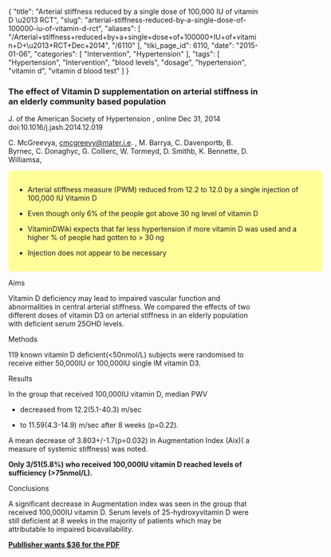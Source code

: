 {
    "title": "Arterial stiffness reduced by a single dose of 100,000 IU of vitamin D \u2013 RCT",
    "slug": "arterial-stiffness-reduced-by-a-single-dose-of-100000-iu-of-vitamin-d-rct",
    "aliases": [
        "/Arterial+stiffness+reduced+by+a+single+dose+of+100000+IU+of+vitamin+D+\u2013+RCT+Dec+2014",
        "/6110"
    ],
    "tiki_page_id": 6110,
    "date": "2015-01-06",
    "categories": [
        "Intervention",
        "Hypertension"
    ],
    "tags": [
        "Hypertension",
        "Intervention",
        "blood levels",
        "dosage",
        "hypertension",
        "vitamin d",
        "vitamin d blood test"
    ]
}


### The effect of Vitamin D supplementation on arterial stiffness in an elderly community based population

J. of the American Society of Hypertension , online Dec 31, 2014 doi:10.1016/j.jash.2014.12.019

C. McGreevya, cmcgreevy@mater.i.e. , M. Barrya, C. Davenportb, B. Byrnec, C. Donaghyc, G. Collierc, W. Tormeyd, D. Smithb, K. Bennette, D. Williamsa, 

<div class="border" style="background-color:#FF9;padding:15px;margin:10px 0;border-radius:5px;width:600px">

* Arterial stiffness measure (PWM) reduced from 12.2 to 12.0 by a single injection of 100,000 IU Vitamin D

* Even though only 6% of the people got above 30 ng level of vitamin D

* VitaminDWiki expects that far less hypertension if more vitamin D was used and a higher % of people had gotten to > 30 ng

* Injection does not appear to be necessary

</div>

Aims

Vitamin D deficiency may lead to impaired vascular function and abnormalities in central arterial stiffness. We compared the effects of two different doses of vitamin D3 on arterial stiffness in an elderly population with deficient serum 25OHD levels.

Methods

119 known vitamin D deficient(<50nmol/L) subjects were randomised to receive either 50,000IU or 100,000IU single IM vitamin D3.

Results

In the group that received 100,000IU vitamin D, median PWV 

* decreased from 12.2(5.1-40.3) m/sec 

* to 11.59(4.3-14.9) m/sec after 8 weeks (p=0.22). 

A mean decrease of 3.803+/-1.7(p=0.032) in Augmentation Index (Aix)( a measure of systemic stiffness) was noted. 

 **Only 3/51(5.8%) who received 100,000IU vitamin D reached levels of  sufficiency (>75nmol/L).** 

Conclusions

A significant decrease in Augmentation index was seen in the group that received 100,000IU vitamin D. Serum levels of 25-hydroxyvitamin D were still deficient at 8 weeks in the majority of patients which may be attributable to impaired bioavailability.

 **[Publlisher wants $36 for the PDF](http://www.sciencedirect.com/science/article/pii/S1933171114009176%20)**